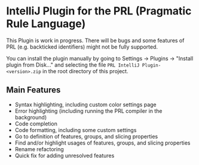 # IntelliJ Plugin for the PRL (Pragmatic Rule Language)

This Plugin is work in progress. There will be bugs and some features of PRL (e.g. backticked identifiers) might not be fully supported.

You can install the plugin manually by going to Settings -> Plugins -> "Install plugin from Disk..." and selecting the file `PRL IntelliJ Plugin-<version>.zip` in the root directory of this project.

## Main Features

- Syntax highlighting, including custom color settings page
- Error highlighting (including running the PRL compiler in the background)
- Code completion
- Code formatting, including some custom settings
- Go to definition of features, groups, and slicing properties
- Find and/or highlight usages of features, groups, and slicing properties
- Rename refactoring
- Quick fix for adding unresolved features
